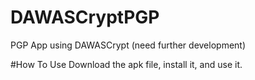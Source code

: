 # DAWASCryptPGP
PGP App using DAWASCrypt (need further development)

#How To Use
Download the apk file, install it, and use it.
